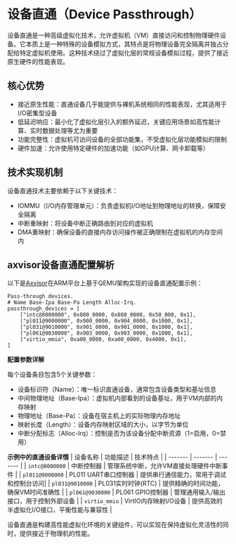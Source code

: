 # 设备直通（Device Passthrough）

设备直通是一种高级虚拟化技术，允许虚拟机（VM）直接访问和控制物理硬件设备。它本质上是一种特殊的设备模拟方式，其特点是将物理设备完全隔离并独占分配给特定虚拟机使用。这种技术绕过了虚拟化层的常规设备模拟过程，提供了接近原生硬件的性能表现。

## 核心优势

+ 接近原生性能：直通设备几乎能提供与裸机系统相同的性能表现，尤其适用于I/O密集型设备
+ 低延迟响应：最小化了虚拟化层引入的额外延迟，关键应用场景如高性能计算、实时数据处理等尤为重要
+ 功能完整性：虚拟机可访问设备的全部功能集，不受虚拟化层功能模拟的限制
+ 硬件加速：允许使用特定硬件的加速功能（如GPU计算、网卡卸载等）

## 技术实现机制

设备直通技术主要依赖于以下关键技术：

+ IOMMU（I/O内存管理单元）：负责虚拟机I/O地址到物理地址的转换，保障安全隔离
+ 中断重映射：将设备中断正确路由到对应的虚拟机
+ DMA重映射：确保设备的直接内存访问操作被正确限制在虚拟机的内存空间内

## axvisor设备直通配置解析

以下是[Axvisor](https://github.com/arceos-hypervisor/axvisor)在ARM平台上基于QEMU架构实现的设备直通配置示例：

```
Pass-through devices.
# Name Base-Ipa Base-Pa Length Alloc-Irq.
passthrough_devices = [
    ["intc@8000000", 0x800_0000, 0x800_0000, 0x50_000, 0x1],
    ["pl011@9000000", 0x900_0000, 0x904_0000, 0x1000, 0x1],
    ["pl031@9010000", 0x901_0000, 0x901_0000, 0x1000, 0x1],
    ["pl061@9030000", 0x903_0000, 0x903_0000, 0x1000, 0x1],
    ["virtio_mmio", 0xa00_0000, 0xa00_0000, 0x4000, 0x1],
]
```

**配置参数详解**

每个设备条目包含5个关键参数：

+ 设备标识符（Name）：唯一标识直通设备，通常包含设备类型和基址信息
+ 中间物理地址（Base-Ipa）：虚拟机内部看到的设备基址，用于VM内部的内存映射
+ 物理地址（Base-Pa）：设备在宿主机上的实际物理内存地址
+ 映射长度（Length）：设备内存映射区域的大小，以字节为单位
+ 中断分配标志（Alloc-Irq）：控制是否为该设备分配中断资源（1=启用，0=禁用）

**示例中的直通设备详情**
| 设备名称 | 功能描述 | 技术特点 | 
| ------- | ------- | ------- |
| `intc@8000000` | 中断控制器 | 管理系统中断，允许VM直接处理硬件中断事件 |
| `pl011@9000000` | PL011 UART串口控制器 | 提供串行通信能力，常用于调试和控制台访问|
| `pl031@9010000` | PL031实时时钟(RTC) | 提供精确的时间功能，确保VM时间准确性 |
| `pl061@9030000` | PL061 GPIO控制器 | 管理通用输入/输出接口，用于控制外部设备 |
| `virtio_mmio` | VirtIO内存映射I/O设备 | 提供高效的半虚拟化I/O接口，平衡性能与兼容性 |

设备直通是构建高性能虚拟化环境的关键组件，可以实现在保持虚拟化灵活性的同时，提供接近于物理机的性能。